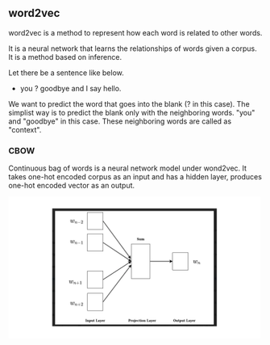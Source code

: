 ## word2vec

word2vec is a method to represent how each word is related to other words.

It is a neural network that learns the relationships of words given a corpus. It is a method based on inference.

Let there be a sentence like below.


- you ? goodbye and I say hello.

We want to predict the word that goes into the blank (? in this case).
The simplist way is to predict the blank only with the neighboring words. "you" and "goodbye" in this case. These neighboring words are called as "context".


### CBOW

Continuous bag of words is a neural network model under wond2vec. It takes one-hot encoded corpus as an input and has a hidden layer, produces one-hot encoded vector as an output.

<!--![CBOW diagram](images/CBOW.png) -->
<img src="images/CBOW.png" alt="CBOW diagram" width="500"/>